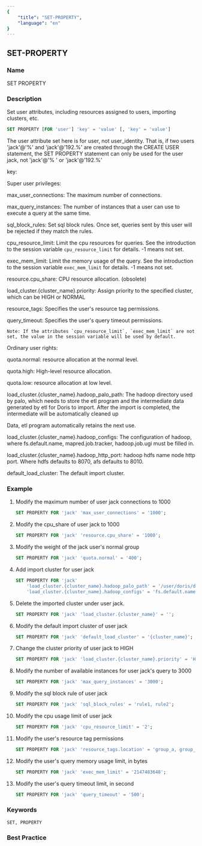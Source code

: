```yaml
---
{
    "title": "SET-PROPERTY",
    "language": "en"
}
---
```


## SET-PROPERTY

### Name

SET PROPERTY

### Description

Set user attributes, including resources assigned to users, importing clusters, etc.

```sql
SET PROPERTY [FOR 'user'] 'key' = 'value' [, 'key' = 'value']
```

The user attribute set here is for user, not user_identity. That is, if two users 'jack'@'%' and 'jack'@'192.%' are created through the CREATE USER statement, the SET PROPERTY statement can only be used for the user jack, not 'jack'@'% ' or 'jack'@'192.%'

key:

Super user privileges:

 max_user_connections: The maximum number of connections.

 max_query_instances: The number of instances that a user can use to execute a query at the same time.

 sql_block_rules: Set sql block rules. Once set, queries sent by this user will be rejected if they match the rules.

 cpu_resource_limit: Limit the cpu resources for queries. See the introduction to the session variable `cpu_resource_limit` for details. -1 means not set.

 exec_mem_limit: Limit the memory usage of the query. See the introduction to the session variable `exec_mem_limit` for details. -1 means not set.

 resource.cpu_share: CPU resource allocation. (obsolete)

 load_cluster.{cluster_name}.priority: Assign priority to the specified cluster, which can be HIGH or NORMAL

 resource_tags: Specifies the user's resource tag permissions.

 query_timeout: Specifies the user's query timeout permissions.

    Note: If the attributes `cpu_resource_limit`, `exec_mem_limit` are not set, the value in the session variable will be used by default.

Ordinary user rights:

 quota.normal: resource allocation at the normal level.

 quota.high: High-level resource allocation.

 quota.low: resource allocation at low level.

 load_cluster.{cluster_name}.hadoop_palo_path: The hadoop directory used by palo, which needs to store the etl program and the intermediate data generated by etl for Doris to import. After the import is completed, the intermediate will be automatically cleaned up

Data, etl program automatically retains the next use.

 load_cluster.{cluster_name}.hadoop_configs: The configuration of hadoop, where fs.default.name, mapred.job.tracker, hadoop.job.ugi must be filled in.

 load_cluster.{cluster_name}.hadoop_http_port: hadoop hdfs name node http port. Where hdfs defaults to 8070, afs defaults to 8010.

 default_load_cluster: The default import cluster.

### Example

1. Modify the maximum number of user jack connections to 1000

   ```sql
   SET PROPERTY FOR 'jack' 'max_user_connections' = '1000';
   ```

2. Modify the cpu_share of user jack to 1000

   ```sql
   SET PROPERTY FOR 'jack' 'resource.cpu_share' = '1000';
   ```

3. Modify the weight of the jack user's normal group

   ```sql
   SET PROPERTY FOR 'jack' 'quota.normal' = '400';
   ```

4. Add import cluster for user jack

   ```sql
   SET PROPERTY FOR 'jack'
       'load_cluster.{cluster_name}.hadoop_palo_path' = '/user/doris/doris_path',
       'load_cluster.{cluster_name}.hadoop_configs' = 'fs.default.name=hdfs://dpp.cluster.com:port;mapred.job.tracker=dpp.cluster.com:port;hadoop.job.ugi=user ,password;mapred.job.queue.name=job_queue_name_in_hadoop;mapred.job.priority=HIGH;';
   ```

5. Delete the imported cluster under user jack.

   ```sql
   SET PROPERTY FOR 'jack' 'load_cluster.{cluster_name}' = '';
   ```

6. Modify the default import cluster of user jack

   ```sql
   SET PROPERTY FOR 'jack' 'default_load_cluster' = '{cluster_name}';
   ```

7. Change the cluster priority of user jack to HIGH

   ```sql
   SET PROPERTY FOR 'jack' 'load_cluster.{cluster_name}.priority' = 'HIGH';
   ```

8. Modify the number of available instances for user jack's query to 3000

   ```sql
   SET PROPERTY FOR 'jack' 'max_query_instances' = '3000';
   ```

9. Modify the sql block rule of user jack

   ```sql
   SET PROPERTY FOR 'jack' 'sql_block_rules' = 'rule1, rule2';
   ```

10. Modify the cpu usage limit of user jack

    ```sql
    SET PROPERTY FOR 'jack' 'cpu_resource_limit' = '2';
    ```

11. Modify the user's resource tag permissions

    ```sql
    SET PROPERTY FOR 'jack' 'resource_tags.location' = 'group_a, group_b';
    ```

12. Modify the user's query memory usage limit, in bytes

    ```sql
    SET PROPERTY FOR 'jack' 'exec_mem_limit' = '2147483648';
    ```

13. Modify the user's query timeout limit, in second

    ```sql
    SET PROPERTY FOR 'jack' 'query_timeout' = '500';
    ```

### Keywords

    SET, PROPERTY

### Best Practice


